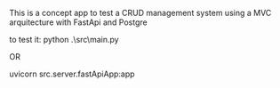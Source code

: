 This is a concept app to test a CRUD management system using a MVC arquitecture with FastApi and Postgre

to test it:
python .\src\main.py

OR

uvicorn src.server.fastApiApp:app
